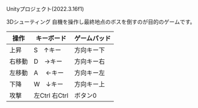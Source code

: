 Unityプロジェクト(2022.3.16f1)

3Dシューティング
自機を操作し最終地点のボスを倒すのが目的のゲームです。

|操作         |キーボード           |ゲームパッド|
|-------------|---------------------|---------- |
|上昇         |S　↑キー	            |方向キー下  |
|右移動       |D　→キー	            |方向キー右  |
|左移動       |A	　←キー	            |方向キー左  |
|下降         |W　↓キー	            |方向キー上  |
|攻撃         |左Ctrl  右Ctrl        | ボタン0  |
